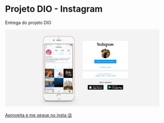 # Projeto DIO - Instagram
Entrega do projeto DIO

<a href="https://github.com/Carlosedu2001/projeto-dio-instagram/blob/main/imagens-utilizadas/print-do-projeto.png" target="_blank"><img src="https://github.com/Carlosedu2001/projeto-dio-instagram/blob/main/imagens-utilizadas/print-do-projeto.png" target="_blank"></a>
<br>
<br>
[Aproveita e me segue no insta 😜](https://instagram.com/carlosedu_ls)
